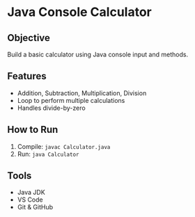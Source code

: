 # Java Console Calculator

## Objective
Build a basic calculator using Java console input and methods.

## Features
- Addition, Subtraction, Multiplication, Division
- Loop to perform multiple calculations
- Handles divide-by-zero

## How to Run
1. Compile: `javac Calculator.java`
2. Run: `java Calculator`

## Tools
- Java JDK
- VS Code 
- Git & GitHub